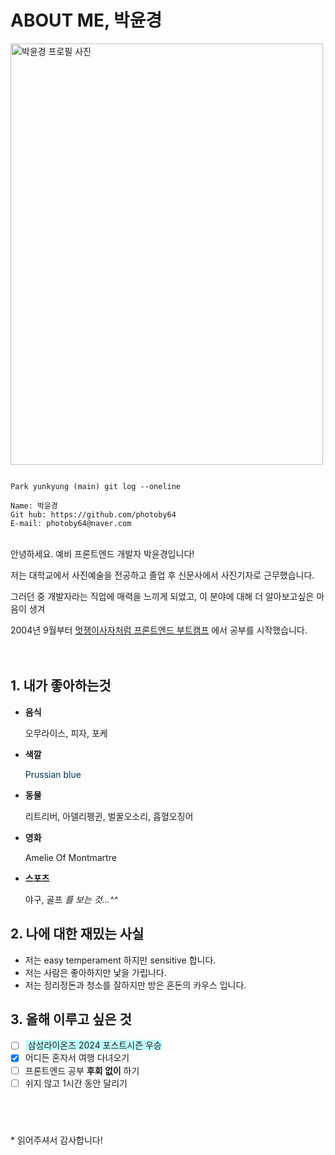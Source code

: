 # ABOUT ME, 박윤경

<img src="./assets/md/pyk_portrait_photo.jpg" alt="박윤경 프로필 사진" width="500" height="674" />

```

Park yunkyung (main) git log --oneline

Name: 박윤경
Git hub: https://github.com/photoby64
E-mail: photoby64@naver.com

```

<br>
안녕하세요. 예비 프론트엔드 개발자 박윤경입니다!

저는 대학교에서 사진예술을 전공하고 졸업 후 신문사에서 사진기자로 근무했습니다.

그러던 중 개발자라는 직업에 매력을 느끼게 되었고, 이 분야에 대해 더 알아보고싶은 마음이 생겨

2004년 9월부터 [멋쟁이사자처럼 프론트엔드 부트캠프](https://likelion.net/school/kdt-frontend-12th) 에서 공부를 시작했습니다.
<br><br><br>

## 1. 내가 좋아하는것

- **음식**

  오무라이스, 피자, 포케

- **색깔**

  <span style="color:#003458"> Prussian blue </span>

- **동물**

  리트리버, 아델리펭귄, 벌꿀오소리, 흡혈오징어

- **영화**

  Amelie Of Montmartre

- **스포츠**

  야구, 골프 _를 보는 것...^^_

## 2. 나에 대한 재밌는 사실

- 저는 easy temperament 하지만 sensitive 합니다.
- 저는 사람은 좋아하지만 낯을 가립니다.
- 저는 정리정돈과 청소를 잘하지만 방은 혼돈의 카우스 입니다.

## 3. 올해 이루고 싶은 것

- [ ] <span style="background-color:#C0FFFF"> 삼성라이온즈 2024 포스트시즌 우승 </span>
- [x] 어디든 혼자서 여행 다녀오기
- [ ] 프론트엔드 공부 **후회 없이** 하기
- [ ] 쉬지 않고 1시간 동안 달리기

## <br>

\* 읽어주셔서 감사합니다!
